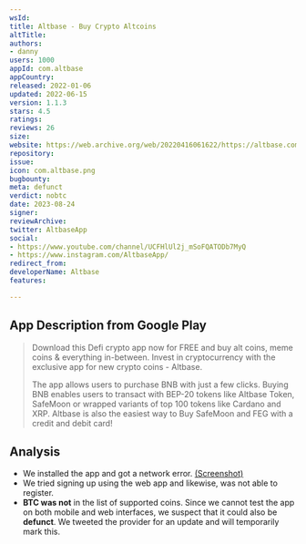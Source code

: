 ```yaml
---
wsId: 
title: Altbase - Buy Crypto Altcoins
altTitle: 
authors:
- danny
users: 1000
appId: com.altbase
appCountry: 
released: 2022-01-06
updated: 2022-06-15
version: 1.1.3
stars: 4.5
ratings: 
reviews: 26
size: 
website: https://web.archive.org/web/20220416061622/https://altbase.com/
repository: 
issue: 
icon: com.altbase.png
bugbounty: 
meta: defunct
verdict: nobtc
date: 2023-08-24
signer: 
reviewArchive: 
twitter: AltbaseApp
social:
- https://www.youtube.com/channel/UCFHlUl2j_mSoFQATODb7MyQ
- https://www.instagram.com/AltbaseApp/
redirect_from: 
developerName: Altbase
features: 

---
```


## App Description from Google Play

> Download this Defi crypto app now for FREE and buy alt coins, meme coins & everything in-between. Invest in cryptocurrency with the exclusive app for new crypto coins - Altbase.
>
> The app allows users to purchase BNB with just a few clicks. Buying BNB enables users to transact with BEP-20 tokens like Altbase Token, SafeMoon or wrapped variants of top 100 tokens like Cardano and XRP. Altbase is also the easiest way to Buy SafeMoon and FEG with a credit and debit card!

## Analysis 

- We installed the app and got a network error. [(Screenshot)](https://twitter.com/BitcoinWalletz/status/1694618199306953082)
- We tried signing up using the web app and likewise, was not able to register. 
- **BTC was not** in the list of supported coins. Since we cannot test the app on both mobile and web interfaces, we suspect that it could also be **defunct**. We tweeted the provider for an update and will temporarily mark this.
